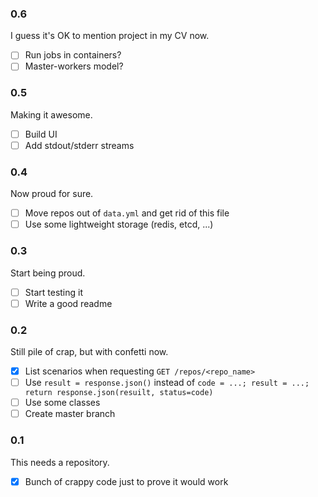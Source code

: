 ### 0.6

I guess it's OK to mention project in my CV now.

- [ ] Run jobs in containers?
- [ ] Master-workers model?

### 0.5

Making it awesome.

- [ ] Build UI
- [ ] Add stdout/stderr streams

### 0.4

Now proud for sure.

- [ ] Move repos out of `data.yml` and get rid of this file
- [ ] Use some lightweight storage (redis, etcd, ...)

### 0.3

Start being proud.

- [ ] Start testing it
- [ ] Write a good readme

### 0.2

Still pile of crap, but with confetti now.

- [x] List scenarios when requesting `GET /repos/<repo_name>`
- [ ] Use `result = response.json()` instead of `code = ...; result = ...; return response.json(resuilt, status=code)`
- [ ] Use some classes
- [ ] Create master branch

### 0.1

This needs a repository.

- [x] Bunch of crappy code just to prove it would work
